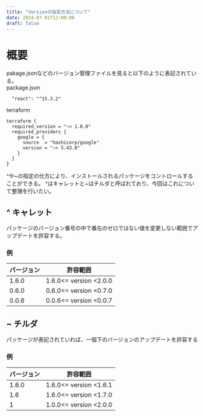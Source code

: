 ```yaml
---
title: "Versionの指定方法について"
date: 2024-07-01T12:00:00
draft: false
---
```


# 概要
pakage.jsonなどのバージョン管理ファイルを見ると以下のように表記されている。  
package.json
 ```
   "react": "^15.3.2"
 ```

terraform
```
terraform {
  required_version = "~> 1.8.0"
  required_providers {
    google = {
      source  = "hashicorp/google"
      version = "~> 5.43.0"
    }
  }
}
```
^や~の指定の仕方により、インストールされるパッケージをコントロールすることができる。
^はキャレットと~はチルダと呼ばれており、今回はこれについて整理を行いたい。

## ^ キャレット
パッケージのバージョン番号の中で番左のゼロではない値を変更しない範囲でアップデートを許容する。
### 例
| バージョン   | 許容範囲                 |
|--------|-----------------------------|
| 1.6.0  | 1.6.0<= version <2.0.0      |
| 0.6.0  | 0.6.0<= version <0.7.0      |
| 0.0.6  | 0.0.6<= version <0.0.7      |

## ~ チルダ
パッケージが表記されていれば、一個下のバージョンのアップデートを許容する
### 例
| バージョン   | 許容範囲                 |
|--------|-----------------------------|
| 1.6.0  | 1.6.0<= version <1.6.1      |
| 1.6    | 1.6.0<= version <1.7.0      |
| 1      | 1.0.0<= version <2.0.0      |